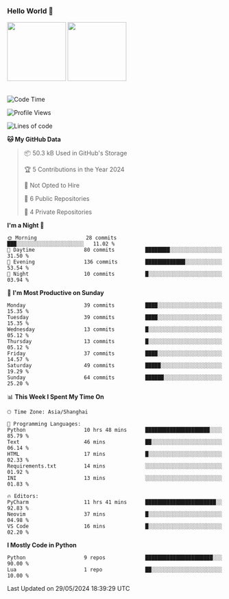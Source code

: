 ### Hello World 👋
<img align="" height="137px" src="https://github-readme-stats.vercel.app/api?username=myhMARS&hide_title=true&hide_border=true&show_icons=trueline_height=21&text_color=000&icon_color=000&bg_color=0,ea6161,ffc64d,fffc4d,52fa5a&theme=graywhite" /> </div>
<img align="" height="137px" src="https://github-readme-stats-git-masterrstaa-rickstaa.vercel.app/api/top-langs/?username=myhMARS&hide_title=true&hide_border=true&layout=compact&langs_count=6&text_color=000&icon_color=fff&bg_color=0,52fa5a,4dfcff,c64dff&theme=graywhite" /><br><br>

<!--START_SECTION:waka-->
![Code Time](http://img.shields.io/badge/Code%20Time-253%20hrs%2028%20mins-blue)

![Profile Views](http://img.shields.io/badge/Profile%20Views-0-blue)

![Lines of code](https://img.shields.io/badge/From%20Hello%20World%20I%27ve%20Written-197.1%20thousand%20lines%20of%20code-blue)

**🐱 My GitHub Data** 

> 📦 50.3 kB Used in GitHub's Storage 
 > 
> 🏆 5 Contributions in the Year 2024
 > 
> 🚫 Not Opted to Hire
 > 
> 📜 6 Public Repositories 
 > 
> 🔑 4 Private Repositories 
 > 
**I'm a Night 🦉** 

```text
🌞 Morning                28 commits          ███░░░░░░░░░░░░░░░░░░░░░░   11.02 % 
🌆 Daytime                80 commits          ████████░░░░░░░░░░░░░░░░░   31.50 % 
🌃 Evening                136 commits         █████████████░░░░░░░░░░░░   53.54 % 
🌙 Night                  10 commits          █░░░░░░░░░░░░░░░░░░░░░░░░   03.94 % 
```
📅 **I'm Most Productive on Sunday** 

```text
Monday                   39 commits          ████░░░░░░░░░░░░░░░░░░░░░   15.35 % 
Tuesday                  39 commits          ████░░░░░░░░░░░░░░░░░░░░░   15.35 % 
Wednesday                13 commits          █░░░░░░░░░░░░░░░░░░░░░░░░   05.12 % 
Thursday                 13 commits          █░░░░░░░░░░░░░░░░░░░░░░░░   05.12 % 
Friday                   37 commits          ████░░░░░░░░░░░░░░░░░░░░░   14.57 % 
Saturday                 49 commits          █████░░░░░░░░░░░░░░░░░░░░   19.29 % 
Sunday                   64 commits          ██████░░░░░░░░░░░░░░░░░░░   25.20 % 
```


📊 **This Week I Spent My Time On** 

```text
🕑︎ Time Zone: Asia/Shanghai

💬 Programming Languages: 
Python                   10 hrs 48 mins      █████████████████████░░░░   85.79 % 
Text                     46 mins             ██░░░░░░░░░░░░░░░░░░░░░░░   06.14 % 
HTML                     17 mins             █░░░░░░░░░░░░░░░░░░░░░░░░   02.33 % 
Requirements.txt         14 mins             ░░░░░░░░░░░░░░░░░░░░░░░░░   01.92 % 
INI                      13 mins             ░░░░░░░░░░░░░░░░░░░░░░░░░   01.83 % 

🔥 Editors: 
PyCharm                  11 hrs 41 mins      ███████████████████████░░   92.83 % 
Neovim                   37 mins             █░░░░░░░░░░░░░░░░░░░░░░░░   04.98 % 
VS Code                  16 mins             █░░░░░░░░░░░░░░░░░░░░░░░░   02.20 % 
```

**I Mostly Code in Python** 

```text
Python                   9 repos             ██████████████████████░░░   90.00 % 
Lua                      1 repo              ██░░░░░░░░░░░░░░░░░░░░░░░   10.00 % 
```




 Last Updated on 29/05/2024 18:39:29 UTC
<!--END_SECTION:waka-->

<!--
**myhMARS/myhMARS** is a ✨ _special_ ✨ repository because its `README.md` (this file) appears on your GitHub profile.

Here are some ideas to get you started:

- 🔭 I’m currently working on ...
- 🌱 I’m currently learning ...
- 👯 I’m looking to collaborate on ...
- 🤔 I’m looking for help with ...
- 💬 Ask me about ...
- 📫 How to reach me: ...
- 😄 Pronouns: ...
- ⚡ Fun fact: ...
-->
